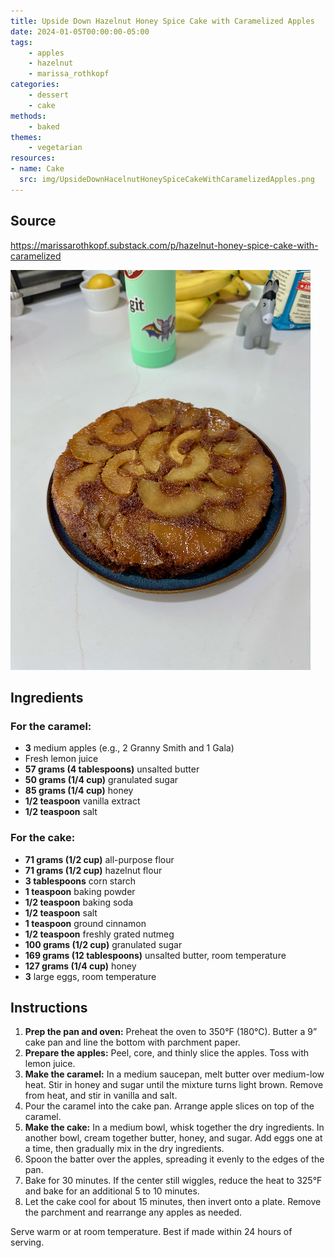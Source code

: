 ```yaml
---
title: Upside Down Hazelnut Honey Spice Cake with Caramelized Apples
date: 2024-01-05T00:00:00-05:00
tags:
    - apples
    - hazelnut
    - marissa_rothkopf
categories: 
    - dessert
    - cake
methods:
    - baked
themes:
    - vegetarian
resources:
- name: Cake
  src: img/UpsideDownHacelnutHoneySpiceCakeWithCaramelizedApples.png
---
```

## Source

https://marissarothkopf.substack.com/p/hazelnut-honey-spice-cake-with-caramelized


![Cake](img/UpsideDownHacelnutHoneySpiceCakeWithCaramelizedApples.png "the cake")


## Ingredients

### For the caramel:
- **3** medium apples (e.g., 2 Granny Smith and 1 Gala)
- Fresh lemon juice
- **57 grams (4 tablespoons)** unsalted butter
- **50 grams (1/4 cup)** granulated sugar
- **85 grams (1/4 cup)** honey
- **1/2 teaspoon** vanilla extract
- **1/2 teaspoon** salt

### For the cake:
- **71 grams (1/2 cup)** all-purpose flour
- **71 grams (1/2 cup)** hazelnut flour
- **3 tablespoons** corn starch
- **1 teaspoon** baking powder
- **1/2 teaspoon** baking soda
- **1/2 teaspoon** salt
- **1 teaspoon** ground cinnamon
- **1/2 teaspoon** freshly grated nutmeg
- **100 grams (1/2 cup)** granulated sugar
- **169 grams (12 tablespoons)** unsalted butter, room temperature
- **127 grams (1/4 cup)** honey
- **3** large eggs, room temperature

## Instructions

1. **Prep the pan and oven:** Preheat the oven to 350°F (180°C). Butter a 9” cake pan and line the bottom with parchment paper.
2. **Prepare the apples:** Peel, core, and thinly slice the apples. Toss with lemon juice.
3. **Make the caramel:** In a medium saucepan, melt butter over medium-low heat. Stir in honey and sugar until the mixture turns light brown. Remove from heat, and stir in vanilla and salt.
4. Pour the caramel into the cake pan. Arrange apple slices on top of the caramel.
5. **Make the cake:** In a medium bowl, whisk together the dry ingredients. In another bowl, cream together butter, honey, and sugar. Add eggs one at a time, then gradually mix in the dry ingredients.
6. Spoon the batter over the apples, spreading it evenly to the edges of the pan.
7. Bake for 30 minutes. If the center still wiggles, reduce the heat to 325°F and bake for an additional 5 to 10 minutes.
8. Let the cake cool for about 15 minutes, then invert onto a plate. Remove the parchment and rearrange any apples as needed.

Serve warm or at room temperature. Best if made within 24 hours of serving.
